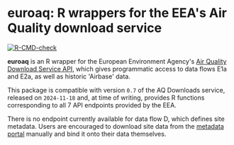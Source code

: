 
# euroaq: R wrappers for the EEA's Air Quality download service

<!-- badges: start -->
[![R-CMD-check](https://github.com/openair-project/euroaq/actions/workflows/R-CMD-check.yaml/badge.svg)](https://github.com/openair-project/euroaq/actions/workflows/R-CMD-check.yaml)
<!-- badges: end -->

**euroaq** is an R wrapper for the European Environment Agency's 
[Air Quality Download Service API](https://eeadmz1-downloads-webapp.azurewebsites.net/), 
which gives programmatic access to data flows E1a and E2a, as well as historic 'Airbase' data.

This package is compatible with version `0.7` of the AQ Downloads service,
released on `2024-11-18` and, at time of writing, provides R functions
corresponding to all 7 API endpoints provided by the EEA.

There is no endpoint currently available for data flow D, which defines site
metadata. Users are encouraged to download site data from the [metadata
portal](https://discomap.eea.europa.eu/App/AQViewer/index.html?fqn=Airquality_Dissem.b2g.measurements)
manually and bind it onto their data themselves.

